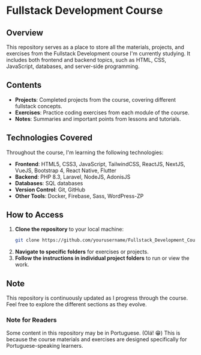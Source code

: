# Fullstack Development Course

## Overview
This repository serves as a place to store all the materials, projects, and exercises from the Fullstack Development course I'm currently studying. It includes both frontend and backend topics, such as HTML, CSS, JavaScript, databases, and server-side programming.

## Contents
- **Projects**: Completed projects from the course, covering different fullstack concepts.
- **Exercises**: Practice coding exercises from each module of the course.
- **Notes**: Summaries and important points from lessons and tutorials.

## Technologies Covered
Throughout the course, I'm learning the following technologies:
- **Frontend**: HTML5, CSS3, JavaScript, TailwindCSS, ReactJS, NextJS, VueJS, Bootstrap 4, React Native, Flutter
- **Backend**: PHP 8.3, Laravel, NodeJS, AdonisJS
- **Databases**: SQL databases
- **Version Control**: Git, GitHub
- **Other Tools**: Docker, Firebase, Sass, WordPress-ZP

## How to Access
1. **Clone the repository** to your local machine:
   ```bash
   git clone https://github.com/yourusername/Fullstack_Development_Course.git
2. **Navigate to specific folders** for exercises or projects.
3. **Follow the instructions in individual project folders** to run or view the work.

## Note
This repository is continuously updated as I progress through the course. Feel free to explore the different sections as they evolve.
### Note for Readers
Some content in this repository may be in Portuguese. (Olá! 😁) This is because the course materials and exercises are designed specifically for Portuguese-speaking learners.
